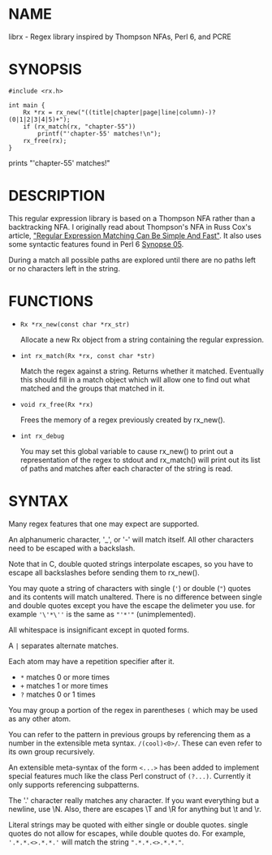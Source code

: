 NAME
====

librx - Regex library inspired by Thompson NFAs, Perl 6, and PCRE

SYNOPSIS
========

    #include <rx.h>
    
    int main {
        Rx *rx = rx_new("((title|chapter|page|line|column)-)? (0|1|2|3|4|5)+");
        if (rx_match(rx, "chapter-55"))
            printf("'chapter-55' matches!\n");
        rx_free(rx);
    }

prints "'chapter-55' matches!"

DESCRIPTION
===========

This regular expression library is based on a Thompson NFA rather than a
backtracking NFA. I originally read about Thompson's NFA in Russ Cox's article,
["Regular Expression Matching Can Be Simple And Fast"][rsc]. It also uses some
syntactic features found in Perl 6 [Synopse 05][s5].

[rsc]: http://swtch.com/~rsc/regexp/regexp1.html
[s5]: http://perlcabal.org/syn/S05.html

During a match all possible paths are explored until there are no paths left or
no characters left in the string.

FUNCTIONS
=========

-   ``Rx *rx_new(const char *rx_str)``

    Allocate a new Rx object from a string containing the regular expression.

-   ``int rx_match(Rx *rx, const char *str)``

    Match the regex against a string. Returns whether it matched. Eventually
    this should fill in a match object which will allow one to find out what
    matched and the groups that matched in it.

-   ``void rx_free(Rx *rx)``

    Frees the memory of a regex previously created by rx_new().

-   ``int rx_debug``

    You may set this global variable to cause rx_new() to print out a
    representation of the regex to stdout and rx_match() will print out its
    list of paths and matches after each character of the string is read.

SYNTAX
======

Many regex features that one may expect are supported.

An alphanumeric character, '_', or '-' will match itself. All other characters
need to be escaped with a backslash.

Note that in C, double quoted strings interpolate escapes, so you have to
escape all backslashes before sending them to rx_new().

You may quote a string of characters with single (``'``) or double (``"``)
quotes and its contents will match unaltered. There is no difference between
single and double quotes except you have the escape the delimeter you use.
for example ``'\'*\''`` is the same as ``"'*'"`` (unimplemented).

All whitespace is insignificant except in quoted forms.

A ``|`` separates alternate matches.

Each atom may have a repetition specifier after it.

-   ``*`` matches 0 or more times
-   ``+`` matches 1 or more times
-   ``?`` matches 0 or 1 times

You may group a portion of the regex in parentheses ``(`` which may be used as
any other atom.

You can refer to the pattern in previous groups by referencing them as a number
in the extensible meta syntax. ``/(cool)<0>/``. These can even refer to its own
group recursively.

An extensible meta-syntax of the form ``<...>`` has been added to implement
special features much like the class Perl construct of ``(?...)``. Currently it
only supports referencing subpatterns.

The '.' character really matches any character. If you want everything but a
newline, use \N. Also, there are escapes \T and \R for anything but \t and \r.

Literal strings may be quoted with either single or double quotes. single
quotes do not allow for escapes, while double quotes do. For example,
``'.*.*.<>.*.*.'`` will match the string ``".*.*.<>.*.*."``.



